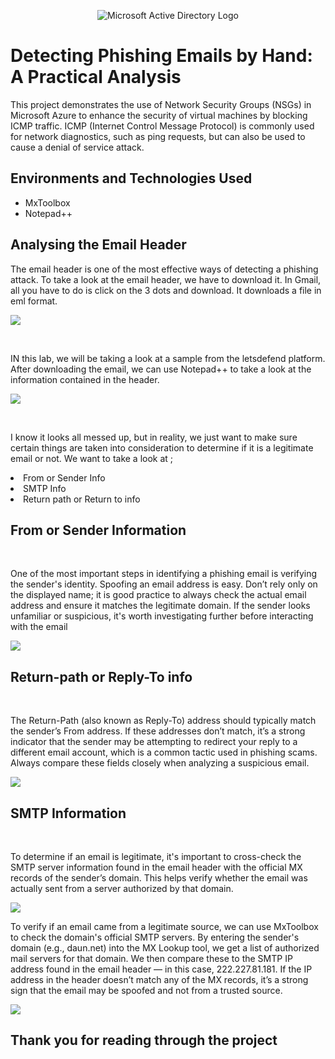 <p align="center">
<img src="https://i.imgur.com/aHccK9f.png" alt="Microsoft Active Directory Logo"/>
</p>

<h1>Detecting Phishing Emails by Hand: A Practical Analysis</h1>
This project demonstrates the use of Network Security Groups (NSGs) in Microsoft Azure to enhance the security of virtual machines by blocking ICMP traffic. ICMP (Internet Control Message Protocol) is commonly used for network diagnostics, such as ping requests, but can also be used to cause a denial of service attack.<br />

<h2>Environments and Technologies Used</h2>

- MxToolbox
- Notepad++

<h2>Analysing the Email Header</h2>

<p>
The email header is one of the most effective ways of detecting a phishing attack. To take a look at the email header, we have to download it. In Gmail, all you have to do is click on the 3 dots and download. It downloads a file in eml format. 
</p>
<p>
<img src="https://i.imgur.com/cQRMRLp.png"/>
</p>

<br />

<p>
IN this lab, we will be taking a look at a sample from the letsdefend platform. After downloading the email, we can use Notepad++ to take a look at the information contained in the header.</p>
<p>
<img src="https://i.imgur.com/ZYcnVCY.png"/>
</p>

<br />

<p>
I know it looks all messed up, but in reality, we just want to make sure certain things are taken into consideration to determine if it is a legitimate email or not. We want to take a look at ;
</p>
<li>From or Sender Info</li>
<li>SMTP Info</li>
<li>Return path or Return to info</li>

<h2>From or Sender Information</h2>
<br />

<p>
One of the most important steps in identifying a phishing email is verifying the sender's identity. Spoofing an email address is easy. Don’t rely only on the displayed name; it is good practice to always check the actual email address and ensure it matches the legitimate domain. If the sender looks unfamiliar or suspicious, it's worth investigating further before interacting with the email</p>
<p>
<img src="https://i.imgur.com/sRGfNiP.png"/>
</p>

<h2>Return-path or Reply-To info</h2>
<br />

<p>
The Return-Path (also known as Reply-To) address should typically match the sender’s From address. If these addresses don’t match, it’s a strong indicator that the sender may be attempting to redirect your reply to a different email account, which is a common tactic used in phishing scams. Always compare these fields closely when analyzing a suspicious email.<p>
<img src="https://i.imgur.com/6swd3TT.png"/>
</p>


<h2>SMTP Information</h2>
<br />

<p>To determine if an email is legitimate, it's important to cross-check the SMTP server information found in the email header with the official MX records of the sender’s domain. This helps verify whether the email was actually sent from a server authorized by that domain.
<p>
<img src="https://i.imgur.com/8JJ4P69.png"/>
</p>

<p>To verify if an email came from a legitimate source, we can use MxToolbox to check the domain's official SMTP servers. By entering the sender's domain (e.g., daun.net) into the MX Lookup tool, we get a list of authorized mail servers for that domain. We then compare these to the SMTP IP address found in the email header — in this case, 222.227.81.181. If the IP address in the header doesn’t match any of the MX records, it’s a strong sign that the email may be spoofed and not from a trusted source.</p>
<img src="https://i.imgur.com/JckjrtX.png"/>
<br />



<h2>Thank you for reading through the project</h2>




